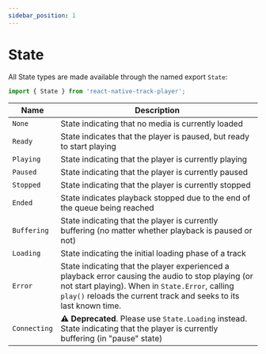 ```yaml
---
sidebar_position: 1
---
```


# State

All State types are made available through the named export `State`:

```ts
import { State } from 'react-native-track-player';
```

| Name         | Description                                                                                                                                                                                                                 |
| ------------ | --------------------------------------------------------------------------------------------------------------------------------------------------------------------------------------------------------------------------- |
| `None`       | State indicating that no media is currently loaded                                                                                                                                                                          |
| `Ready`      | State indicates that the player is paused, but ready to start playing                                                                                                                                                       |
| `Playing`    | State indicating that the player is currently playing                                                                                                                                                                       |
| `Paused`     | State indicating that the player is currently paused                                                                                                                                                                        |
| `Stopped`    | State indicating that the player is currently stopped                                                                                                                                                                       |
| `Ended`      | State indicates playback stopped due to the end of the queue being reached                                                                                                                                                  |
| `Buffering`  | State indicating that the player is currently buffering (no matter whether playback is paused or not)                                                                                                                       |
| `Loading`    | State indicating the initial loading phase of a track                                                                                                                                                                       |
| `Error`      | State indicating that the player experienced a playback error causing the audio to stop playing (or not start playing). When in `State.Error`, calling `play()` reloads the current track and seeks to its last known time. |
| `Connecting` | **⚠️ Deprecated**. Please use `State.Loading` instead. State indicating that the player is currently buffering (in "pause" state)                                                                                           |
